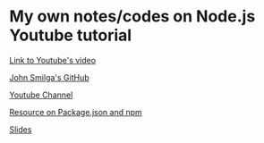 # My own notes/codes on Node.js Youtube tutorial 

[Link to Youtube's video](https://www.youtube.com/watch?v=Oe421EPjeBE&t=152s)

[John Smilga's GitHub](https://github.com/john-smilga/node-express-course)<br>

[Youtube Channel](https://www.youtube.com/channel/UCMZFwxv5l-XtKi693qMJptA)

[Resource on Package.json and npm](https://nodesource.com/blog/the-basics-of-package-json-in-node-js-and-npm/)

[Slides](https://course-api.com/)